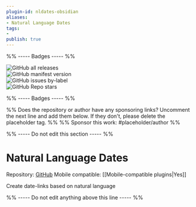 ```yaml
---
plugin-id: nldates-obsidian
aliases:
- Natural Language Dates
tags: 
- 
publish: true
---
```


%% ----- Badges ----- %%

![GitHub all releases](https://img.shields.io/github/downloads/argenos/nldates-obsidian/total?color=573E7A&logo=github&style=for-the-badge)   
![GitHub manifest version](https://img.shields.io/github/manifest-json/v/argenos/nldates-obsidian?color=573E7A&logo=github&style=for-the-badge)   
![GitHub issues by-label](https://img.shields.io/github/issues/argenos/nldates-obsidian/help%20wanted?color=573E7A&logo=github&style=for-the-badge)   
![GitHub Repo stars](https://img.shields.io/github/stars/argenos/nldates-obsidian?color=573E7A&logo=github&style=for-the-badge)

%% ----- Badges ----- %%

%% Does the repository or author have any sponsoring links? Uncomment the next line and add them below. If they don't, please delete the placeholder tag. %%
%% Sponsor this work: #placeholder/author %%

%% ----- Do not edit this section ----- %%

# Natural Language Dates

Repository: [GitHub](https://github.com/argenos/nldates-obsidian)
Mobile compatible: [[Mobile-compatible plugins|Yes]]

Create date-links based on natural language

%% ----- Do not edit anything above this line ----- %% 
